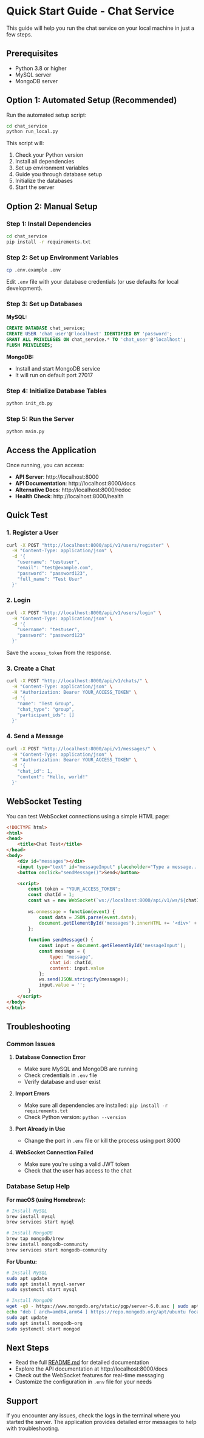 # Quick Start Guide - Chat Service

This guide will help you run the chat service on your local machine in just a few steps.

## Prerequisites

- Python 3.8 or higher
- MySQL server
- MongoDB server

## Option 1: Automated Setup (Recommended)

Run the automated setup script:

```bash
cd chat_service
python run_local.py
```

This script will:
1. Check your Python version
2. Install all dependencies
3. Set up environment variables
4. Guide you through database setup
5. Initialize the databases
6. Start the server

## Option 2: Manual Setup

### Step 1: Install Dependencies

```bash
cd chat_service
pip install -r requirements.txt
```

### Step 2: Set up Environment Variables

```bash
cp .env.example .env
```

Edit `.env` file with your database credentials (or use defaults for local development).

### Step 3: Set up Databases

**MySQL:**
```sql
CREATE DATABASE chat_service;
CREATE USER 'chat_user'@'localhost' IDENTIFIED BY 'password';
GRANT ALL PRIVILEGES ON chat_service.* TO 'chat_user'@'localhost';
FLUSH PRIVILEGES;
```

**MongoDB:**
- Install and start MongoDB service
- It will run on default port 27017

### Step 4: Initialize Database Tables

```bash
python init_db.py
```

### Step 5: Run the Server

```bash
python main.py
```

## Access the Application

Once running, you can access:

- **API Server**: http://localhost:8000
- **API Documentation**: http://localhost:8000/docs
- **Alternative Docs**: http://localhost:8000/redoc
- **Health Check**: http://localhost:8000/health

## Quick Test

### 1. Register a User

```bash
curl -X POST "http://localhost:8000/api/v1/users/register" \
  -H "Content-Type: application/json" \
  -d '{
    "username": "testuser",
    "email": "test@example.com",
    "password": "password123",
    "full_name": "Test User"
  }'
```

### 2. Login

```bash
curl -X POST "http://localhost:8000/api/v1/users/login" \
  -H "Content-Type: application/json" \
  -d '{
    "username": "testuser",
    "password": "password123"
  }'
```

Save the `access_token` from the response.

### 3. Create a Chat

```bash
curl -X POST "http://localhost:8000/api/v1/chats/" \
  -H "Content-Type: application/json" \
  -H "Authorization: Bearer YOUR_ACCESS_TOKEN" \
  -d '{
    "name": "Test Group",
    "chat_type": "group",
    "participant_ids": []
  }'
```

### 4. Send a Message

```bash
curl -X POST "http://localhost:8000/api/v1/messages/" \
  -H "Content-Type: application/json" \
  -H "Authorization: Bearer YOUR_ACCESS_TOKEN" \
  -d '{
    "chat_id": 1,
    "content": "Hello, world!"
  }'
```

## WebSocket Testing

You can test WebSocket connections using a simple HTML page:

```html
<!DOCTYPE html>
<html>
<head>
    <title>Chat Test</title>
</head>
<body>
    <div id="messages"></div>
    <input type="text" id="messageInput" placeholder="Type a message...">
    <button onclick="sendMessage()">Send</button>

    <script>
        const token = "YOUR_ACCESS_TOKEN";
        const chatId = 1;
        const ws = new WebSocket(`ws://localhost:8000/api/v1/ws/${chatId}?token=${token}`);
        
        ws.onmessage = function(event) {
            const data = JSON.parse(event.data);
            document.getElementById('messages').innerHTML += '<div>' + JSON.stringify(data) + '</div>';
        };
        
        function sendMessage() {
            const input = document.getElementById('messageInput');
            const message = {
                type: "message",
                chat_id: chatId,
                content: input.value
            };
            ws.send(JSON.stringify(message));
            input.value = '';
        }
    </script>
</body>
</html>
```

## Troubleshooting

### Common Issues

1. **Database Connection Error**
   - Make sure MySQL and MongoDB are running
   - Check credentials in `.env` file
   - Verify database and user exist

2. **Import Errors**
   - Make sure all dependencies are installed: `pip install -r requirements.txt`
   - Check Python version: `python --version`

3. **Port Already in Use**
   - Change the port in `.env` file or kill the process using port 8000

4. **WebSocket Connection Failed**
   - Make sure you're using a valid JWT token
   - Check that the user has access to the chat

### Database Setup Help

**For macOS (using Homebrew):**
```bash
# Install MySQL
brew install mysql
brew services start mysql

# Install MongoDB
brew tap mongodb/brew
brew install mongodb-community
brew services start mongodb-community
```

**For Ubuntu:**
```bash
# Install MySQL
sudo apt update
sudo apt install mysql-server
sudo systemctl start mysql

# Install MongoDB
wget -qO - https://www.mongodb.org/static/pgp/server-6.0.asc | sudo apt-key add -
echo "deb [ arch=amd64,arm64 ] https://repo.mongodb.org/apt/ubuntu focal/mongodb-org/6.0 multiverse" | sudo tee /etc/apt/sources.list.d/mongodb-org-6.0.list
sudo apt update
sudo apt install mongodb-org
sudo systemctl start mongod
```

## Next Steps

- Read the full [README.md](README.md) for detailed documentation
- Explore the API documentation at http://localhost:8000/docs
- Check out the WebSocket features for real-time messaging
- Customize the configuration in `.env` file for your needs

## Support

If you encounter any issues, check the logs in the terminal where you started the server. The application provides detailed error messages to help with troubleshooting.
